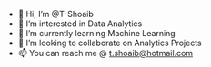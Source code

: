 - 👋 Hi, I’m @T-Shoaib
- 👀 I’m interested in Data Analytics
- 🌱 I’m currently learning Machine Learning
- 💞️ I’m looking to collaborate on Analytics Projects
- 📫 You can reach me @ t.shoaib@hotmail.com

<!---
T-Shoaib/T-Shoaib is a ✨ special ✨ repository because its `README.md` (this file) appears on your GitHub profile.
You can click the Preview link to take a look at your changes.
--->
